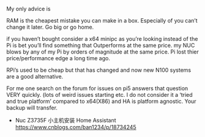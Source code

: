 My only advice is

RAM is the cheapest mistake you can make in a box. Especially of you can’t change it later. Go big or go home.

if you haven’t bought consider a x64 minipc as you’re looking instead of the Pi is bet you’ll find something that Outperforms at the same price.
my NUC blows by any of my Pi by orders of magnitude at the same price. Pi lost thier price/performance edge a long time ago.

RPi’s used to be cheap but that has changed and now new N100 systems are a good alternative.


For me one search on the forum for issues on pi5 answers that question VERY quickly. (lots of weird issues starting etc. I do not consider it a ‘tried and true platform’ compared to x64(X86) and HA is platform agnostic. Your backup will transfer.


- Nuc Z3735F 小主机安装 Home Assistant
https://www.cnblogs.com/ban1234/p/18734245